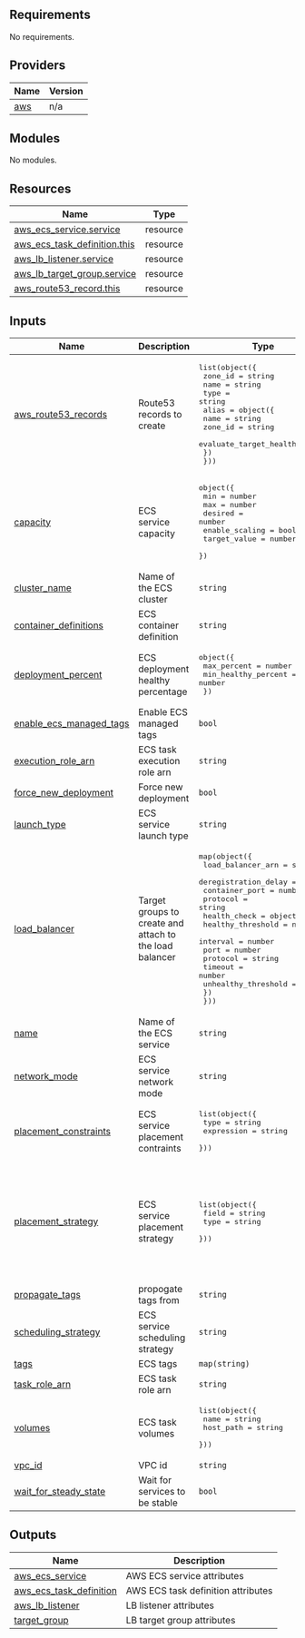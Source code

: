 ## Requirements

No requirements.

## Providers

| Name | Version |
|------|---------|
| <a name="provider_aws"></a> [aws](#provider\_aws) | n/a |

## Modules

No modules.

## Resources

| Name | Type |
|------|------|
| [aws_ecs_service.service](https://registry.terraform.io/providers/hashicorp/aws/latest/docs/resources/ecs_service) | resource |
| [aws_ecs_task_definition.this](https://registry.terraform.io/providers/hashicorp/aws/latest/docs/resources/ecs_task_definition) | resource |
| [aws_lb_listener.service](https://registry.terraform.io/providers/hashicorp/aws/latest/docs/resources/lb_listener) | resource |
| [aws_lb_target_group.service](https://registry.terraform.io/providers/hashicorp/aws/latest/docs/resources/lb_target_group) | resource |
| [aws_route53_record.this](https://registry.terraform.io/providers/hashicorp/aws/latest/docs/resources/route53_record) | resource |

## Inputs

| Name | Description | Type | Default | Required |
|------|-------------|------|---------|:--------:|
| <a name="input_aws_route53_records"></a> [aws\_route53\_records](#input\_aws\_route53\_records) | Route53 records to create | <pre>list(object({<br>    zone_id = string<br>    name    = string<br>    type    = string<br>    alias = object({<br>      name                   = string<br>      zone_id                = string<br>      evaluate_target_health = bool<br>    })<br>  }))</pre> | n/a | yes |
| <a name="input_capacity"></a> [capacity](#input\_capacity) | ECS service capacity | <pre>object({<br>    min            = number<br>    max            = number<br>    desired        = number<br>    enable_scaling = bool<br>    target_value   = number<br>  })</pre> | n/a | yes |
| <a name="input_cluster_name"></a> [cluster\_name](#input\_cluster\_name) | Name of the ECS cluster | `string` | n/a | yes |
| <a name="input_container_definitions"></a> [container\_definitions](#input\_container\_definitions) | ECS container definition | `string` | n/a | yes |
| <a name="input_deployment_percent"></a> [deployment\_percent](#input\_deployment\_percent) | ECS deployment healthy percentage | <pre>object({<br>    max_percent         = number<br>    min_healthy_percent = number<br>  })</pre> | <pre>{<br>  "max_percent": 100,<br>  "min_healthy_percent": 0<br>}</pre> | no |
| <a name="input_enable_ecs_managed_tags"></a> [enable\_ecs\_managed\_tags](#input\_enable\_ecs\_managed\_tags) | Enable ECS managed tags | `bool` | `true` | no |
| <a name="input_execution_role_arn"></a> [execution\_role\_arn](#input\_execution\_role\_arn) | ECS task execution role arn | `string` | `null` | no |
| <a name="input_force_new_deployment"></a> [force\_new\_deployment](#input\_force\_new\_deployment) | Force new deployment | `bool` | `false` | no |
| <a name="input_launch_type"></a> [launch\_type](#input\_launch\_type) | ECS service launch type | `string` | `"EC2"` | no |
| <a name="input_load_balancer"></a> [load\_balancer](#input\_load\_balancer) | Target groups to create and attach to the load balancer | <pre>map(object({<br>    load_balancer_arn    = string<br>    deregistration_delay = number<br>    container_port       = number<br>    protocol             = string<br>    health_check = object({<br>      healthy_threshold   = number<br>      interval            = number<br>      port                = number<br>      protocol            = string<br>      timeout             = number<br>      unhealthy_threshold = number<br>    })<br>  }))</pre> | n/a | yes |
| <a name="input_name"></a> [name](#input\_name) | Name of the ECS service | `string` | n/a | yes |
| <a name="input_network_mode"></a> [network\_mode](#input\_network\_mode) | ECS service network mode | `string` | `"bridge"` | no |
| <a name="input_placement_constraints"></a> [placement\_constraints](#input\_placement\_constraints) | ECS service placement contraints | <pre>list(object({<br>    type       = string<br>    expression = string<br>  }))</pre> | `[]` | no |
| <a name="input_placement_strategy"></a> [placement\_strategy](#input\_placement\_strategy) | ECS service placement strategy | <pre>list(object({<br>    field = string<br>    type  = string<br>  }))</pre> | <pre>[<br>  {<br>    "field": "attribute:ecs.availability-zone",<br>    "type": "spread"<br>  },<br>  {<br>    "field": "memory",<br>    "type": "binpack"<br>  }<br>]</pre> | no |
| <a name="input_propagate_tags"></a> [propagate\_tags](#input\_propagate\_tags) | propogate tags from | `string` | `"SERVICE"` | no |
| <a name="input_scheduling_strategy"></a> [scheduling\_strategy](#input\_scheduling\_strategy) | ECS service scheduling strategy | `string` | `"REPLICA"` | no |
| <a name="input_tags"></a> [tags](#input\_tags) | ECS tags | `map(string)` | `{}` | no |
| <a name="input_task_role_arn"></a> [task\_role\_arn](#input\_task\_role\_arn) | ECS task role arn | `string` | n/a | yes |
| <a name="input_volumes"></a> [volumes](#input\_volumes) | ECS task volumes | <pre>list(object({<br>    name      = string<br>    host_path = string<br>  }))</pre> | `[]` | no |
| <a name="input_vpc_id"></a> [vpc\_id](#input\_vpc\_id) | VPC id | `string` | n/a | yes |
| <a name="input_wait_for_steady_state"></a> [wait\_for\_steady\_state](#input\_wait\_for\_steady\_state) | Wait for services to be stable | `bool` | `true` | no |

## Outputs

| Name | Description |
|------|-------------|
| <a name="output_aws_ecs_service"></a> [aws\_ecs\_service](#output\_aws\_ecs\_service) | AWS ECS service attributes |
| <a name="output_aws_ecs_task_definition"></a> [aws\_ecs\_task\_definition](#output\_aws\_ecs\_task\_definition) | AWS ECS task definition attributes |
| <a name="output_aws_lb_listener"></a> [aws\_lb\_listener](#output\_aws\_lb\_listener) | LB listener attributes |
| <a name="output_target_group"></a> [target\_group](#output\_target\_group) | LB target group attributes |
